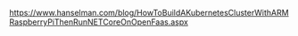 https://www.hanselman.com/blog/HowToBuildAKubernetesClusterWithARMRaspberryPiThenRunNETCoreOnOpenFaas.aspx
